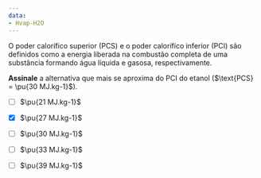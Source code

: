 ```yaml
---
data:
- Hvap-H2O
---
```

O poder calorífico superior (PCS) e o poder calorífico inferior (PCI) são definidos como a energia liberada na combustão completa de uma substância formando água líquida e gasosa, respectivamente.

**Assinale** a alternativa que mais se aproxima do PCI do etanol ($\text{PCS} = \pu{30 MJ.kg-1}$).

- [ ] $\pu{21 MJ.kg-1}$
- [x] $\pu{27 MJ.kg-1}$
- [ ] $\pu{30 MJ.kg-1}$
- [ ] $\pu{33 MJ.kg-1}$
- [ ] $\pu{39 MJ.kg-1}$


